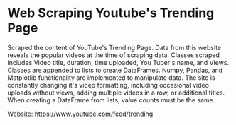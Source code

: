 # Web Scraping Youtube's Trending Page

Scraped the content of YouTube's Trending Page. Data from this website reveals the popular videos at the time of scraping data. Classes scraped includes Video title, duration, time uploaded, You Tuber's name, and Views. Classes are appended to lists to create DataFrames. Numpy, Pandas, and Matplotlib functionality are implemented to manipulate data. The site is constantly changing it's video formatting, including occasional video uploads without views, adding multiple videos in a row, or additional titles. When creating a DataFrame from lists, value counts must be the same.

Website: https://www.youtube.com/feed/trending
